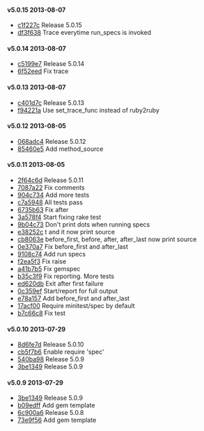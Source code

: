 #### v5.0.15 2013-08-07

- [c1f227c](https://github.com/bootstraponline/spec/commit/c1f227ca8f2803d2fe4da8caf7106f8cdda206e6) Release 5.0.15
- [df3f638](https://github.com/bootstraponline/spec/commit/df3f6387c4517962e53e577e980cbf9aed13eac9) Trace everytime run_specs is invoked


#### v5.0.14 2013-08-07

- [c5199e7](https://github.com/bootstraponline/spec/commit/c5199e7ae2578bb15a684210ba771d4db237121b) Release 5.0.14
- [6f52eed](https://github.com/bootstraponline/spec/commit/6f52eedbc2b6a2f963af31b8a9abc8be81b327e7) Fix trace


#### v5.0.13 2013-08-07

- [c401d7c](https://github.com/bootstraponline/spec/commit/c401d7cad546351f63ad62b17387643ce1b19b14) Release 5.0.13
- [f94221a](https://github.com/bootstraponline/spec/commit/f94221a3d3765c3884b76e320c479c901b39bcbb) Use set_trace_func instead of ruby2ruby


#### v5.0.12 2013-08-05

- [068adc4](https://github.com/bootstraponline/spec/commit/068adc41623e97981a5c80cf9c76bcb238b0dd46) Release 5.0.12
- [85460e5](https://github.com/bootstraponline/spec/commit/85460e58dbf95a9333771a3b508fc04c244ed057) Add method_source


#### v5.0.11 2013-08-05

- [2f64c6d](https://github.com/bootstraponline/spec/commit/2f64c6d65882f63f2cc2e19c83127bf8de957e5a) Release 5.0.11
- [7087a22](https://github.com/bootstraponline/spec/commit/7087a2254fc5644ea731852b2cbd9c384688c4d6) Fix comments
- [904c734](https://github.com/bootstraponline/spec/commit/904c734c6de78170e5128f24ab74a33f41407d45) Add more tests
- [c7a5948](https://github.com/bootstraponline/spec/commit/c7a5948169fb92fc11e8cc7afb2b0addd0bf60b3) All tests pass
- [6735b63](https://github.com/bootstraponline/spec/commit/6735b634467ba484085f8a26b815f65172a7c214) Fix after
- [3a578f4](https://github.com/bootstraponline/spec/commit/3a578f4eccead98793a437ca83e2bb66a9065c43) Start fixing rake test
- [9b04c73](https://github.com/bootstraponline/spec/commit/9b04c73410a5aeda35441078a7dfcea94ccabb9c) Don't print dots when running specs
- [e38252c](https://github.com/bootstraponline/spec/commit/e38252c587961d55b27d96d88e5b4aa32ece0d4e) t and it now print source
- [cb8063e](https://github.com/bootstraponline/spec/commit/cb8063e513d8be5a949366735130323a2b6cc67d) before_first, before, after, after_last now print source
- [0e370a7](https://github.com/bootstraponline/spec/commit/0e370a7181b94ed9f6eeb1e3c1557352501a9e8d) Fix before_first and after_last
- [9108c74](https://github.com/bootstraponline/spec/commit/9108c742f0fb061334a33eb29db3dade1b74e072) Add run specs
- [f2ea5f3](https://github.com/bootstraponline/spec/commit/f2ea5f387f3f92c8b1a9585bc560a1ed4041a57d) Fix raise
- [a41b7b5](https://github.com/bootstraponline/spec/commit/a41b7b5b170009dc5582c100ffa00ae99bf07bec) Fix gemspec
- [b35c3f9](https://github.com/bootstraponline/spec/commit/b35c3f9de6a8779ad575ad2c61bbfcb8ea7407c6) Fix reporting. More tests
- [ed620db](https://github.com/bootstraponline/spec/commit/ed620dbaaecf8e9aea18cfdc6c1db5c647b9aa51) Exit after first failure
- [0c359ef](https://github.com/bootstraponline/spec/commit/0c359efa663b4b6666c2e409faf57447db32ef4a) Start/report for full output
- [e78a157](https://github.com/bootstraponline/spec/commit/e78a157e23012ca2f26b7f1f20ab3761e511b434) Add before_first and after_last
- [17acf00](https://github.com/bootstraponline/spec/commit/17acf00114e32b2e45701a016212cd8eb558db18) Require minitest/spec by default
- [b7c66c8](https://github.com/bootstraponline/spec/commit/b7c66c839f7a520ea6eb9e22f54ecf493c7dab41) Fix test


#### v5.0.10 2013-07-29

- [8d6fe7d](https://github.com/bootstraponline/spec/commit/8d6fe7d724128ce263f2d4fc96bd40f293c3c8cb) Release 5.0.10
- [cb5f7b6](https://github.com/bootstraponline/spec/commit/cb5f7b69610c66281b6dc0a586048ce715d8288c) Enable require 'spec'
- [540ba98](https://github.com/bootstraponline/spec/commit/540ba98384e8945f6624a2726cc338e0378b67ff) Release 5.0.9
- [3be1349](https://github.com/bootstraponline/spec/commit/3be13498fc086f6b3fc4f342190383aba4992264) Release 5.0.9


#### v5.0.9 2013-07-29

- [3be1349](https://github.com/bootstraponline/spec/commit/3be13498fc086f6b3fc4f342190383aba4992264) Release 5.0.9
- [b09edff](https://github.com/bootstraponline/spec/commit/b09edff644cb25166177beb9c639a1817140d0b5) Add gem template
- [6c900a6](https://github.com/bootstraponline/spec/commit/6c900a69f6328238e5aeffcab1652bab20e0c699) Release 5.0.8
- [73e9f56](https://github.com/bootstraponline/spec/commit/73e9f5696e11d54e07bc3a8004ac0b62b5dd3616) Add gem template